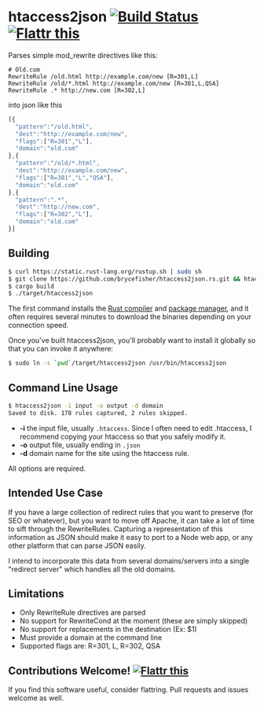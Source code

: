 htaccess2json [![Build Status](https://travis-ci.org/brycefisher/htaccess2json.rs.svg)](https://travis-ci.org/brycefisher/htaccess2json.rs) [![Flattr this](https://api.flattr.com/button/flattr-badge-large.png)](https://flattr.com/submit/auto?user_id=brycefisherfleig&url=https%3A%2F%2Fgithub.com%2Fbrycefisher%2Fhtaccess2json.rs)
=============

Parses simple mod_rewrite directives like this:

```
# Old.com
RewriteRule /old.html http://example.com/new [R=301,L]
RewriteRule /old/*.html http://example.com/new [R=301,L,QSA]
RewriteRule .* http://new.com [R=302,L]
```

into json like this

```javascript
[{
  "pattern":"/old.html",
  "dest":"http://example.com/new",
  "flags":["R=301","L"],
  "domain":"old.com"
},{
  "pattern":"/old/*.html",
  "dest":"http://example.com/new",
  "flags":["R=301","L","QSA"],
  "domain":"old.com"
},{
  "pattern":".*",
  "dest":"http://new.com",
  "flags":["R=302","L"],
  "domain":"old.com"
}]
```

## Building

```bash
$ curl https://static.rust-lang.org/rustup.sh | sudo sh
$ git clone https://github.com/brycefisher/htaccess2json.rs.git && htaccess2json.rs
$ cargo build
$ ./target/htaccess2json
```

The first command installs the [Rust compiler](http://www.rust-lang.org) and [package manager](http://crates.io), and it often requires several minutes to download the binaries depending on your connection speed.

Once you've built htaccess2json, you'll probably want to install it globally so that you can invoke it anywhere:

```bash
$ sudo ln -s `pwd`/target/htaccess2json /usr/bin/htaccess2json
```

## Command Line Usage

```bash
$ htaccess2json -i input -o output -d domain
Saved to disk. 178 rules captured, 2 rules skipped.
```

 * **-i** the input file, usually `.htaccess`. Since I often need to edit .htaccess, I recommend copying your htaccess so that you safely modify it.
 * **-o** output file, usually ending in `.json`
 * **-d** domain name for the site using the htaccess rule. 

All options are required.

## Intended Use Case

If you have a large collection of redirect rules that you want to preserve (for SEO or whatever), but you want to move off Apache, it can take a lot of time to sift through the RewriteRules. Capturing a representation of this information as JSON should make it easy to port to a Node web app, or any other platform that can parse JSON easily.

I intend to incorporate this data from several domains/servers into a single "redirect server" which handles all the old domains.

## Limitations

 * Only RewriteRule directives are parsed
 * No support for RewriteCond at the moment (these are simply skipped)
 * No support for replacements in the destination (Ex: $1)
 * Must provide a domain at the command line
 * Supported flags are: R=301, L, R=302, QSA

## Contributions Welcome! [![Flattr this](https://api.flattr.com/button/flattr-badge-large.png)](https://flattr.com/submit/auto?user_id=brycefisherfleig&url=https%3A%2F%2Fgithub.com%2Fbrycefisher%2Fhtaccess2json.rs)

If you find this software useful, consider flattring. Pull requests and issues welcome as well.
